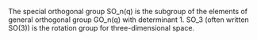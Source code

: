 The special orthogonal group SO_n(q) is the subgroup of the elements of general orthogonal group GO_n(q) with determinant 1. SO_3 (often written SO(3)) is the rotation group for three-dimensional space.